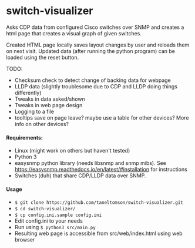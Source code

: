 # switch-visualizer

Asks CDP data from configured Cisco switches over SNMP and creates a html page that creates a visual graph of given switches.

Created HTML page locally saves layout changes by user and reloads them on next visit. 
Updated data (after running the python program) can be loaded using the reset button.

TODO:
* Checksum check to detect change of backing data for webpage
* LLDP data (slightly troublesome due to CDP and LLDP doing things differently)
* Tweaks in data asked/shown
* Tweaks in web page design
* Logging to a file
* tooltips save on page leave? maybe use a table for other devices? More info on other devices?

#### Requirements:
* Linux (might work on others but haven't tested)
* Python 3
* easysnmp python library (needs libsnmp and snmp mibs).
See https://easysnmp.readthedocs.io/en/latest/#installation for instructions
* Switches (duh) that share CDP/LLDP data over SNMP.

#### Usage
* `$ git clone https://github.com/taneltomson/switch-visualizer.git`
* `$ cd switch-visualizer/`
* `$ cp config.ini.sample config.ini`
* Edit config.ini to your needs
* Run using `$ python3 src/main.py`
* Resulting web page is accessible from src/web/index.html using web browser
